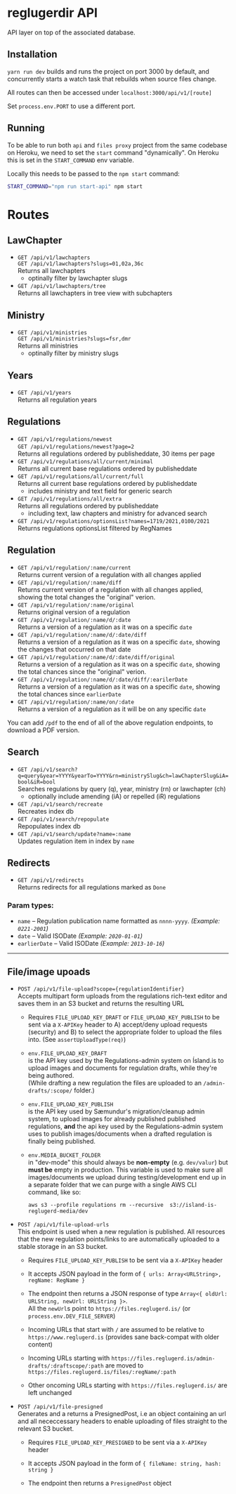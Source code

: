 # reglugerdir API

API layer on top of the associated database.

## Installation

`yarn run dev` builds and runs the project on port 3000 by default, and
concurrently starts a watch task that rebuilds when source files change.

All routes can then be accessed under `localhost:3000/api/v1/[route]`

Set `process.env.PORT` to use a different port.

## Running

To be able to run both `api` and `files proxy` project from the same codebase on
Heroku, we need to set the `start` command "dynamically". On Heroku this is set
in the `START_COMMAND` env variable.

Locally this needs to be passed to the `npm start` command:

```bash
START_COMMAND="npm run start-api" npm start
```

# Routes

## LawChapter

- `GET /api/v1/lawchapters`  
  `GET /api/v1/lawchapters?slugs=01,02a,36c`  
  Returns all lawchapters
  - optinally filter by lawchapter slugs
- `GET /api/v1/lawchapters/tree`  
  Returns all lawchapters in tree view with subchapters

## Ministry

- `GET /api/v1/ministries`  
  `GET /api/v1/ministries?slugs=fsr,dmr`  
  Returns all ministries
  - optinally filter by ministry slugs

## Years

- `GET /api/v1/years`  
  Returns all regulation years

## Regulations

- `GET /api/v1/regulations/newest`  
  `GET /api/v1/regulations/newest?page=2`  
  Returns all regulations ordered by publisheddate, 30 items per page
- `GET /api/v1/regulations/all/current/minimal`  
  Returns all current base regulations ordered by publisheddate
- `GET /api/v1/regulations/all/current/full`  
  Returns all current base regulations ordered by publisheddate
  - includes ministry and text field for generic search
- `GET /api/v1/regulations/all/extra`  
  Returns all regulations ordered by publisheddate
  - including text, law chapters and ministry for advanced search
- `GET /api/v1/regulations/optionsList?names=1719/2021,0100/2021`  
  Returns regulations optionsList filtered by RegNames

## Regulation

- `GET /api/v1/regulation/:name/current`  
  Returns current version of a regulation with all changes applied
- `GET /api/v1/regulation/:name/diff`  
  Returns current version of a regulation with all changes applied, showing the
  total changes the "original" verion.
- `GET /api/v1/regulation/:name/original`  
  Returns original version of a regulation
- `GET /api/v1/regulation/:name/d/:date`  
  Returns a version of a regulation as it was on a specific `date`
- `GET /api/v1/regulation/:name/d/:date/diff`  
  Returns a version of a regulation as it was on a specific `date`, showing the
  changes that occurred on that date
- `GET /api/v1/regulation/:name/d/:date/diff/original`  
  Returns a version of a regulation as it was on a specific `date`, showing the
  total chances since the "original" verion.
- `GET /api/v1/regulation/:name/d/:date/diff/:earilerDate`  
  Returns a version of a regulation as it was on a specific `date`, showing the
  total chances since `earlierDate`
- `GET /api/v1/regulation/:name/on/:date`  
  Returns a version of a regulation as it will be on any specific `date`

You can add `/pdf` to the end of all of the above regulation endpoints, to
download a PDF version.

## Search

- `GET /api/v1/search?q=query&year=YYYY&yearTo=YYYY&rn=ministrySlug&ch=lawChapterSlug&iA=bool&iR=bool`  
  Searches regulations by query (q), year, ministry (rn) or lawchapter (ch)
  - optionally include amending (iA) or repelled (iR) regulations
- `GET /api/v1/search/recreate`  
  Recreates index db
- `GET /api/v1/search/repopulate`  
  Repopulates index db
- `GET /api/v1/search/update?name=:name`  
  Updates regulation item in index by `name`

## Redirects

- `GET /api/v1/redirects`  
  Returns redirects for all regulations marked as `Done`

### Param types:

- `name` – Regulation publication name formatted as `nnnn-yyyy`. _(Example:
  `0221-2001`)_
- `date` – Valid ISODate _(Example: `2020-01-01`)_
- `earlierDate` – Valid ISODate _(Example: `2013-10-16`)_

---

## File/image upoads

- `POST /api/v1/file-upload?scope={regulationIdentifier}`  
  Accepts multipart form uploads from the regulations rich-text editor and saves
  them in an S3 bucket and returns the resulting URL

  - Requires `FILE_UPLOAD_KEY_DRAFT` or `FILE_UPLOAD_KEY_PUBLISH` to be sent via
    a `X-APIKey` header to A) accept/deny upload requests (security) and B) to
    select the appropriate folder to upload the files into. (See
    `assertUploadType(req)`)

  - `env.FILE_UPLOAD_KEY_DRAFT`  
    is the API key used by the Regulations-admin system on Ísland.is to upload
    images and documents for regulation drafts, while they're being authored.  
    (While drafting a new regulation the files are uploaded to an
    `/admin-drafts/:scope/` folder.)

  - `env.FILE_UPLOAD_KEY_PUBLISH`  
    is the API key used by Sæmundur's migration/cleanup admin system, to upload
    images for already published published regulations, **and** the api key used
    by the Regulations-admin system uses to publish images/documents when a
    drafted regulation is finally being published.

  - `env.MEDIA_BUCKET_FOLDER`  
    in "dev-mode" this should always be **non-empty** (e.g. `dev/valur`) but
    **must be** empty in production. This variable is used to make sure all
    images/documents we upload during testing/development end up in a separate
    folder that we can purge with a single AWS CLI command, like so:

        aws s3 --profile regulations rm --recursive  s3://island-is-reglugerd-media/dev

- `POST /api/v1/file-upload-urls`  
  This endpoint is used when a new regulation is published. All resources that
  the new regulation points/links to are automatically uploaded to a stable
  storage in an S3 bucket.

  - Requires `FILE_UPLOAD_KEY_PUBLISH` to be sent via a `X-APIKey` header

  - It accepts JSON payload in the form of
    `{ urls: Array<URLString>, regName: RegName }`

  - The endpoint then returns a JSON response of type
    `Array<{ oldUrl: URLString, newUrl: URLString }>`.  
    All the `newUrl`s point to `https://files.reglugerd.is/` (or
    `process.env.DEV_FILE_SERVER`)

  - Incoming URLs that start with `/` are assumed to be relative to
    `https://www.reglugerd.is` (provides sane back-compat with older content)

  - Incoming URLs starting with
    `https://files.reglugerd.is/admin-drafts/:draftscope/:path` are moved to
    `https://files.reglugerd.is/files/:regName/:path`

  - Other oncoming URLs starting with `https://files.reglugerd.is/` are left
    unchanged

- `POST /api/v1/file-presigned`  
  Generates and a returns a PresignedPost, i.e an object containing an url and
  all nececcessary headers to enable uploading of files straight to the relevant
  S3 bucket.

  - Requires `FILE_UPLOAD_KEY_PRESIGNED` to be sent via a `X-APIKey` header

  - It accepts JSON payload in the form of `{ fileName: string, hash: string }`

  - The endpoint then returns a `PresignedPost` object
